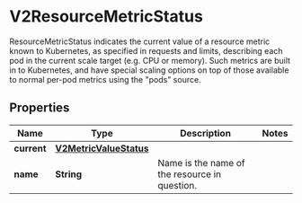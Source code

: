 

# V2ResourceMetricStatus

ResourceMetricStatus indicates the current value of a resource metric known to Kubernetes, as specified in requests and limits, describing each pod in the current scale target (e.g. CPU or memory).  Such metrics are built in to Kubernetes, and have special scaling options on top of those available to normal per-pod metrics using the \"pods\" source.
## Properties

Name | Type | Description | Notes
------------ | ------------- | ------------- | -------------
**current** | [**V2MetricValueStatus**](V2MetricValueStatus.md) |  | 
**name** | **String** | Name is the name of the resource in question. | 



